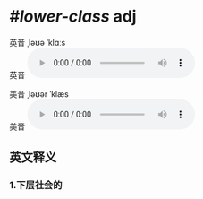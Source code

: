# ***\#lower-class*** adj
英音 ˌləʊə ˈklɑːs  
英音
<audio src="./media/lower-class1_AAC.aac" controls="controls"></audio>

美音 ˌləʊər ˈklæs  
美音
<audio src="./media/lower-class2_AAC.aac" controls="controls"></audio>



  

英文释义
---
### 1.**下层社会的**  


